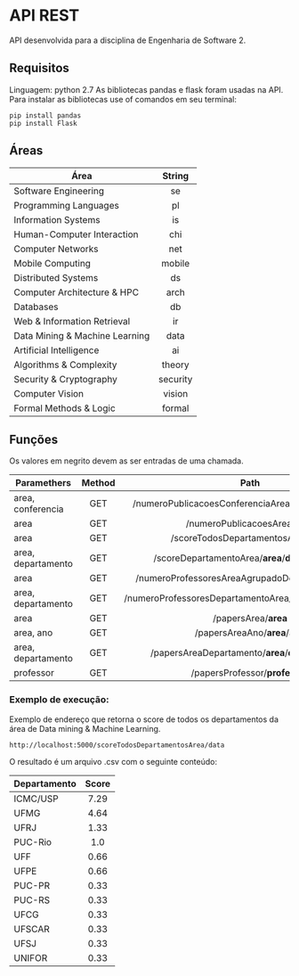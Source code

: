 # API REST
API desenvolvida para a disciplina de Engenharia de Software 2.

## Requisitos
Linguagem: python 2.7
As bibliotecas pandas e flask foram usadas na API. Para instalar as bibliotecas use of comandos em seu terminal: 
```
pip install pandas
pip install Flask
```

## Áreas
| Área | String |
| ------| :----: |
|Software Engineering|se|
|Programming Languages|pl|
|Information Systems|is|
|Human-Computer Interaction|chi|
|Computer Networks|net|
|Mobile Computing|mobile|
|Distributed Systems|ds|
|Computer Architecture & HPC|arch|
|Databases|db|
|Web & Information Retrieval|ir|
|Data Mining & Machine Learning|data|
|Artificial Intelligence|ai|
|Algorithms & Complexity|theory|
|Security & Cryptography|security|
|Computer Vision|vision|
|Formal Methods & Logic|formal|
## Funções
Os valores em negrito devem as ser entradas de uma chamada.

| Paramethers       | Method          | Path  | Format |
| ------------- |:-------------:|:-----:|:-----:|
| area, conferencia | GET | /numeroPublicacoesConferenciaArea/**area**/**conferencia** | CSV |
| area | GET | /numeroPublicacoesArea/**area** | CSV |
| area | GET | /scoreTodosDepartamentosArea/**area** | CSV |
|area, departamento|GET|/scoreDepartamentoArea/**area**/**departamento**|CSV|
|area|GET|/numeroProfessoresAreaAgrupadoDepartamento/**area**|CSV|
|area, departamento|GET|/numeroProfessoresDepartamentoArea/**area**/**departamento**|CSV|
|area|GET|/papersArea/**area**|CSV|
|area, ano|GET|/papersAreaAno/**area**/**ano**|CSV|
|area, departamento|GET|/papersAreaDepartamento/**area**/**departamento**|CSV|
|professor|GET|/papersProfessor/**professor**|CSV|

### Exemplo de execução:
Exemplo de endereço que retorna o score de todos os departamentos da área de Data mining & Machine Learning.
```
http://localhost:5000/scoreTodosDepartamentosArea/data
```
O resultado é um arquivo .csv com o seguinte conteúdo:

| Departamento | Score |
|----------|:-------:|
|ICMC/USP|7.29|
|UFMG|4.64|
|UFRJ|1.33|
|PUC-Rio|1.0|
|UFF|0.66|
|UFPE|0.66|
|PUC-PR|0.33|
|PUC-RS|0.33|
|UFCG|0.33|
|UFSCAR|0.33|
|UFSJ|0.33|
|UNIFOR|0.33|
